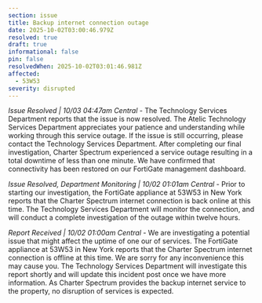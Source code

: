 ```yaml
---
section: issue
title: Backup internet connection outage
date: 2025-10-02T03:00:46.979Z
resolved: true
draft: true
informational: false
pin: false
resolvedWhen: 2025-10-02T03:01:46.981Z
affected:
  - 53W53
severity: disrupted
---
```

*Issue Resolved | 10/03 04:47am Central* - The Technology Services Department reports that the issue is now resolved. The Atelic Technology Services Department appreciates your patience and understanding while working through this service outage. If the issue is still occurring, please contact the Technology Services Department. After completing our final investigation, Charter Spectrum experienced a service outage resulting in a total downtime of less than one minute. We have confirmed that connectivity has been restored on our FortiGate management dashboard.

*Issue Resolved, Department Monitoring | 10/02 01:01am Central* - Prior to starting our investigation, the FortiGate appliance at 53W53 in New York reports that the Charter Spectrum internet connection is back online at this time. The Technology Services Department will monitor the connection, and will conduct a complete investigation of the outage within twelve hours.

*Report Received | 10/02 01:00am Central* - We are investigating a potential issue that might affect the uptime of one our of services. The FortiGate appliance at 53W53 in New York reports that the Charter Spectrum internet connection is offline at this time. We are sorry for any inconvenience this may cause you. The Technology Services Department will investigate this report shortly and will update this incident post once we have more information. As Charter Spectrum provides the backup internet service to the property, no disruption of services is expected.